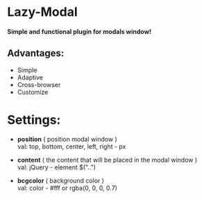 # Lazy-Modal
#### Simple and functional plugin for modals window!

## Advantages:
- Simple
- Adaptive
- Cross-browser
- Customize

# Settings:

- <b>position</b> ( position modal window ) <br>
  val: top, bottom, center, left, right - px
 
- <b>content</b> ( the content that will be placed in the modal window ) <br>
  val: jQuery - element $("..")

- <b>bcgcolor</b> ( background color ) <br>
  val: color - #fff or rgba(0, 0, 0, 0.7)
